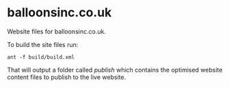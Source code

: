 balloonsinc.co.uk
=================

Website files for balloonsinc.co.uk.

To build the site files run:

	ant -f build/build.xml

That will output a folder called *publish* which contains the optimised website content files to publish to the live website.